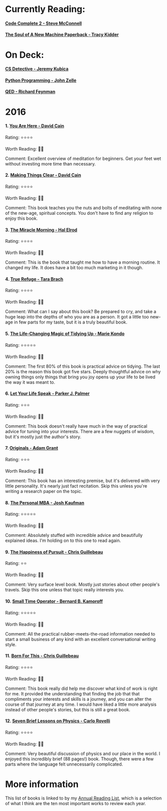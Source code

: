 # Currently Reading:

#### [Code Complete 2 - Steve McConnell](http://cc2e.com)

#### [The Soul of A New Machine Paperback - Tracy Kidder](http://www.tracykidder.com/the-soul-of-a-new-machine.html)

# On Deck:

#### [CS Detective - Jeremy Kubica](https://www.nostarch.com/searchtale)

#### [Python Programming - John Zelle](http://mcsp.wartburg.edu/zelle/python/)

#### [QED - Richard Feynman](http://press.princeton.edu/titles/8169.html)

# 2016

#### 1. [You Are Here - David Cain](http://www.raptitude.com/gravity-landing/you-are-here-a-modern-persons-guide-to-living-in-the-present/)

Rating: ⭐️⭐️⭐️⭐️

Worth Reading: 👍🏻

Comment: Excellent overview of meditation for beginners. Get your feet wet without investing more time than necessary.

#### 2. [Making Things Clear - David Cain](http://www.raptitude.com/gravity-landing/you-are-here-a-modern-persons-guide-to-living-in-the-present/)

Rating: ⭐️⭐️⭐️⭐️

Worth Reading: 👍🏻

Comment: This book teaches you the nuts and bolts of meditating with none of the new-age, spiritual concepts. You don't have to find any religion to enjoy this book.

#### 3. [The Miracle Morning - Hal Elrod](http://halelrod.com/books/)

Rating: ⭐️⭐️⭐️️️️⭐️

Worth Reading: 👍🏻

Comment: This is the book that taught me how to have a morning routine. It changed my life. It does have a bit too much marketing in it though.

#### 4. [True Refuge - Tara Brach](https://www.tarabrach.com/books-cds/)

Rating: ⭐️⭐️⭐️⭐️

Worth Reading: 👍🏻

Comment: What can I say about this book? Be prepared to cry, and take a huge leap into the depths of who you are as a person. It got a little too new-age in few parts for my taste, but it is a truly beautiful book.

#### 5. [The Life-Changing Magic of Tidying Up - Marie Kondo](http://www.tidyingup.com)

Rating: ⭐️⭐️⭐️⭐️⭐️

Worth Reading: 👍🏻

Comment: The first 80% of this book is practical advice on tidying. The last 20% is the reason this book got five stars. Deeply thoughtful advice on why owning things only things that bring you joy opens up your life to be lived the way it was meant to.

#### 6. [Let Your Life Speak - Parker J. Palmer](http://letyourlifespeak.com)

Rating: ⭐️⭐️⭐️

Worth Reading: 👋🏻

Comment: This book doesn't really have much in the way of practical advice for tuning into your interests. There are a few nuggets of wisdom, but it's mostly just the author's story.

#### 7. [Originals - Adam Grant](http://www.adamgrant.net/#!originals/c1ckh)

Rating: ⭐️⭐️⭐️

Worth Reading: 👋🏻

Comment: This book has an interesting premise, but it's delivered with very little personality. It's nearly just fact recitation. Skip this unless you're writing a research paper on the topic.

#### 8. [The Personal MBA - Josh Kaufman](https://personalmba.com)

Rating: ⭐️⭐️⭐️⭐️⭐️

Worth Reading: 👍🏻

Comment: Absolutely stuffed with incredible advice and beautifully explained ideas. I'm holding on to this one to read again.

#### 9. [The Happiness of Pursuit - Chris Guillebeau](http://chrisguillebeau.com/books/)

Rating: ⭐️⭐️

Worth Reading: 👎🏻

Comment: Very surface level book. Mostly just stories about other people's travels. Skip this one unless that topic really interests you.

#### 10. [Small Time Operator - Bernard B. Kamoroff](http://bellsprings.com/STO.php)

Rating: ⭐️⭐️⭐️⭐️⭐️

Worth Reading: 👍🏻

Comment: All the practical rubber-meets-the-road information needed to start a small business of any kind with an excellent conversational writing style.

#### 11. [Born For This - Chris Guillebeau](http://chrisguillebeau.com/books/)

Rating: ⭐️⭐️⭐️⭐️

Worth Reading: 👍🏻

Comment: This book really did help me discover what kind of work is right for me. It provided the understanding that finding the job that that compliments your interests and skills is a journey, and you can alter the course of that journey at any time. I would have liked a little more analysis instead of other people's stories, but this is still a great book.

#### 12. [Seven Brief Lessons on Physics - Carlo Rovelli](http://www.sevenbrieflessons.com/)

Rating: ⭐️⭐️⭐️⭐️

Worth Reading: 👍🏻

Comment: Very beautiful discussion of physics and our place in the world. I enjoyed this incredibly brief (88 pages!) book. Though, there were a few parts where the language felt unnecessarily complicated.

# More information

This list of books is linked to by my [Annual Reading List](https://github.com/davidskeck/Annual-Reading-List), which is a selection of what I think are the ten most important works to review each year.
